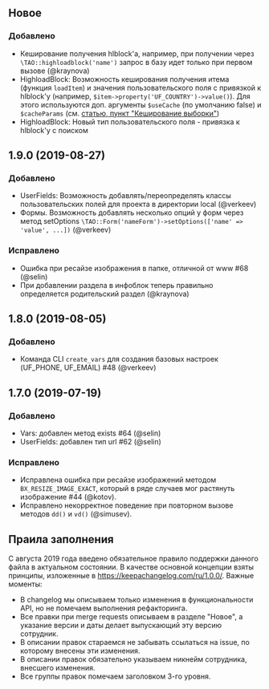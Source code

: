 ## Новое

### Добавлено
- Кеширование получения hlblock'а, например, при получении через `\TAO::highloadblock('name')` запрос в базу идет только при первом вызове (@kraynova)
- HighloadBlock: Возможность кеширования получения итема (функция `loadItem`) и значения пользовательского поля с привязкой к hlblock'у (например, `$item->property('UF_COUNTRY')->value()`). Для этого используются доп. аргументы `$useCache` (по умолчанию false) и `$cacheParams` (см. [статью, пункт "Кеширование выборки"](https://dev.1c-bitrix.ru/learning/course/index.php?COURSE_ID=43&LESSON_ID=5753&LESSON_PATH=3913.5062.5748.5063.5753))
- HighloadBlock: Новый тип пользовательского поля - привязка к hlblock'у с поиском

## 1.9.0 (2019-08-27)

### Добавлено

- UserFields: Возможность добавлять/переопределять классы пользовательских полей для проекта в директории local (@verkeev)
- Формы. Возможность добавлять несколько опций у форм через метод setOptions `\TAO::Form('nameForm')->setOptions(['name' => 'value', ...])` (@verkeev)

### Исправлено

- Ошибка при ресайзе изображения в папке, отличной от www #68 (@selin)
- При добавлении раздела в инфоблок теперь правильно определяется родительский раздел (@kraynova)

## 1.8.0 (2019-08-05)

### Добавлено

- Команда CLI `create_vars` для создания базовых настроек (UF_PHONE, UF_EMAIL) #48 (@verkeev)

## 1.7.0 (2019-07-19)

### Добавлено

- Vars: добавлен метод exists #64 (@selin)
- UserFields: добавлен тип url #62 (@selin)

### Исправлено

- Исправлена ошибка при ресайзе изображений методом `BX_RESIZE_IMAGE_EXACT`, который в ряде случаев мог растянуть изображение #44 (@kotov).
- Исправлено некорректное поведение при повторном вызове методов `dd()` и `vd()` (@simusev). 

## Праила заполнения

С августа 2019 года введено обязательное правило поддержки данного файла в актуальном состоянии. В качестве основной концепции взяты принципы, изложенные в https://keepachangelog.com/ru/1.0.0/. Важные моменты:

* В changelog мы описываем только изменения в функциональности API, но не помечаем выполнения рефакторинга.
* Все правки при merge requests описываем в разделе "Новое", а указание версии и даты делает выпускающий эту версию сотрудник.
* В описании правок стараемся не забывать ссылаться на issue, по которому внесены эти изменения.
* В описании правок обязательно указываем никнейм сотрудника, внесшего изменения.
* Все группы правок помечаем заголовком 3-го уровня.
